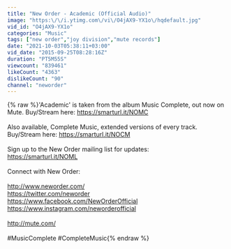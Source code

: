 ```yaml
---
title: "New Order - Academic (Official Audio)"
image: "https:\/\/i.ytimg.com\/vi\/O4jAX9-YX1o\/hqdefault.jpg"
vid_id: "O4jAX9-YX1o"
categories: "Music"
tags: ["new order","joy division","mute records"]
date: "2021-10-03T05:38:11+03:00"
vid_date: "2015-09-25T08:28:16Z"
duration: "PT5M55S"
viewcount: "839461"
likeCount: "4363"
dislikeCount: "90"
channel: "neworder"
---
```

{% raw %}'Academic' is taken from the album Music Complete, out now on Mute. Buy/Stream here: <a rel="nofollow" target="blank" href="https://smarturl.it/NOMC">https://smarturl.it/NOMC</a><br /><br />Also available, Complete Music, extended versions of every track. Buy/Stream here: <a rel="nofollow" target="blank" href="https://smarturl.it/NOCM">https://smarturl.it/NOCM</a><br /><br />Sign up to the New Order mailing list for updates: <br /><a rel="nofollow" target="blank" href="https://smarturl.it/NOML">https://smarturl.it/NOML</a><br /><br />Connect with New Order:<br /><br /><a rel="nofollow" target="blank" href="http://www.neworder.com/">http://www.neworder.com/</a><br /><a rel="nofollow" target="blank" href="https://twitter.com/neworder">https://twitter.com/neworder</a><br /><a rel="nofollow" target="blank" href="https://www.facebook.com/NewOrderOfficial">https://www.facebook.com/NewOrderOfficial</a><br /><a rel="nofollow" target="blank" href="https://www.instagram.com/neworderofficial">https://www.instagram.com/neworderofficial</a><br /><br /><a rel="nofollow" target="blank" href="http://mute.com/">http://mute.com/</a><br /><br />#MusicComplete #CompleteMusic{% endraw %}
